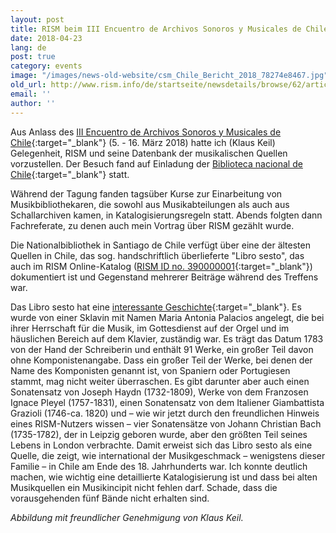 ```yaml
---
layout: post
title: RISM beim III Encuentro de Archivos Sonoros y Musicales de Chile
date: 2018-04-23
lang: de
post: true
category: events
image: "/images/news-old-website/csm_Chile_Bericht_2018_78274e8467.jpg"
old_url: http://www.rism.info/de/startseite/newsdetails/browse/62/article/64/rism-at-the-iii-encuentro-de-archivos-sonoros-y-musicales-de-chile.html
email: ''
author: ''
---
```


Aus Anlass des [III Encuentro de Archivos Sonoros y Musicales de Chile](https://jornadasams.wixsite.com/inicio){:target="_blank"} (5. - 16. März 2018) hatte ich (Klaus Keil) Gelegenheit, RISM und seine Datenbank der musikalischen Quellen vorzustellen. Der Besuch fand auf Einladung der [Biblioteca nacional de Chile](http://www.bibliotecanacional.cl/){:target="_blank"} statt.

Während der Tagung fanden tagsüber Kurse zur Einarbeitung von Musikbibliothekaren, die sowohl aus Musikabteilungen als auch aus Schallarchiven kamen, in Katalogisierungsregeln statt. Abends folgten dann Fachreferate, zu denen auch mein Vortrag über RISM gezählt wurde.

Die Nationalbibliothek in Santiago de Chile verfügt über eine der ältesten Quellen in Chile, das sog. handschriftlich überlieferte "Libro sesto", das auch im RISM Online-Katalog ([RISM ID no. 390000001](https://opac.rism.info/search?id=390000001){:target="_blank"}) dokumentiert ist und Gegenstand mehrerer Beiträge während des Treffens war.

Das Libro sesto hat eine [interessante Geschichte](/in_the_news/2016/02/25/18thcentury-music-manuscript-libro-sesto-tells-of.html){:target="_blank"}. Es wurde von einer Sklavin mit Namen Maria Antonia Palacios angelegt, die bei ihrer Herrschaft für die Musik, im Gottesdienst auf der Orgel und im häuslichen Bereich auf dem Klavier, zuständig war. Es trägt das Datum 1783 von der Hand der Schreiberin und enthält 91 Werke, ein großer Teil davon ohne Komponistenangabe. Dass ein großer Teil der Werke, bei denen der Name des Komponisten genannt ist, von Spaniern oder Portugiesen stammt, mag nicht weiter überraschen. Es gibt darunter aber auch einen Sonatensatz von Joseph Haydn (1732-1809), Werke von dem Franzosen Ignace Pleyel (1757-1831), einen Sonatensatz von dem Italiener Giambattista Grazioli (1746-ca. 1820) und – wie wir jetzt durch den freundlichen Hinweis eines RISM-Nutzers wissen – vier Sonatensätze von Johann Christian Bach (1735-1782), der in Leipzig geboren wurde, aber den größten Teil seines Lebens in London verbrachte. Damit erweist sich das Libro sesto als eine Quelle, die zeigt, wie international der Musikgeschmack – wenigstens dieser Familie – in Chile am Ende des 18. Jahrhunderts war. Ich konnte deutlich machen, wie wichtig eine detaillierte Katalogisierung ist und dass bei alten Musikquellen ein Musikincipit nicht fehlen darf. Schade, dass die vorausgehenden fünf Bände nicht erhalten sind.


_Abbildung mit freundlicher Genehmigung von Klaus Keil._

